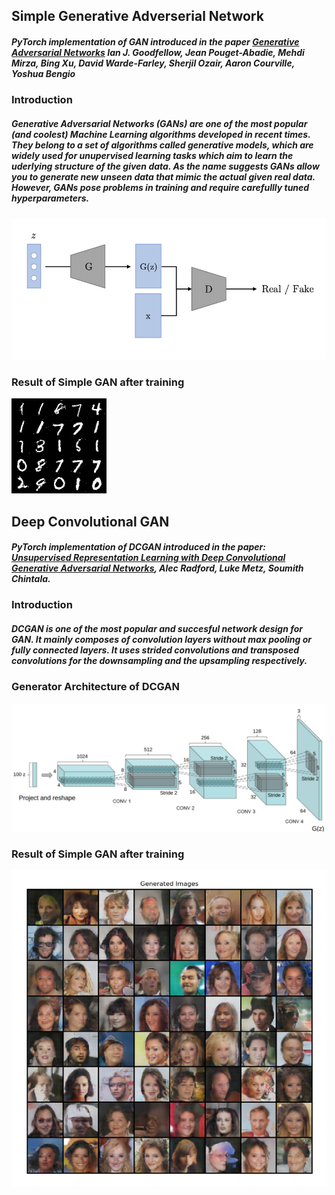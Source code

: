 ## Simple Generative Adverserial Network

##### PyTorch implementation of GAN introduced in the paper <a href="https://arxiv.org/abs/1406.2661">Generative Adversarial Networks</a> Ian J. Goodfellow, Jean Pouget-Abadie, Mehdi Mirza, Bing Xu, David Warde-Farley, Sherjil Ozair, Aaron Courville, Yoshua Bengio

### Introduction

##### Generative Adversarial Networks (GANs) are one of the most popular (and coolest) Machine Learning algorithms developed in recent times. They belong to a set of algorithms called generative models, which are widely used for unupervised learning tasks which aim to learn the uderlying structure of the given data. As the name suggests GANs allow you to generate new unseen data that mimic the actual given real data. However, GANs pose problems in training and require carefullly tuned hyperparameters.

![alt text](./assets/simple_gan.jpg)

### Result of Simple GAN after training
![alt text](./assets/generated.png)
<br>

## Deep Convolutional GAN

##### PyTorch implementation of DCGAN introduced in the paper: <a href="https://arxiv.org/abs/1511.06434">Unsupervised Representation Learning with Deep Convolutional Generative Adversarial Networks</a>, Alec Radford, Luke Metz, Soumith Chintala.

### Introduction

##### DCGAN is one of the most popular and succesful network design for GAN. It mainly composes of convolution layers without max pooling or fully connected layers. It uses strided convolutions and transposed convolutions for the downsampling and the upsampling respectively.

### Generator Architecture of DCGAN
![alt text](./assets/dcgan.png)

### Result of Simple GAN after training
![alt text](./assets/generated_celeb.png)
